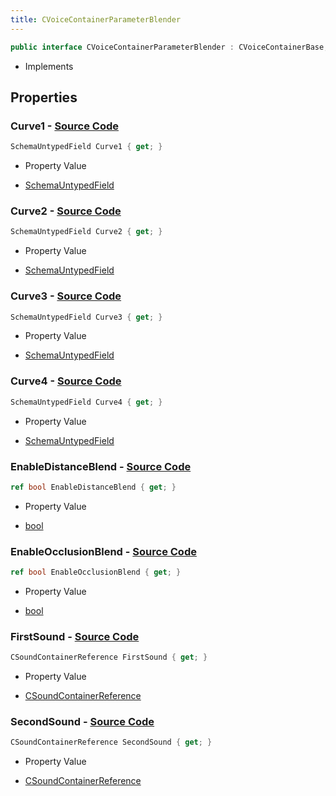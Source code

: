 ```yaml
---
title: CVoiceContainerParameterBlender
---
```


```csharp
public interface CVoiceContainerParameterBlender : CVoiceContainerBase, ISchemaClass<CVoiceContainerBase>, ISchemaClass<CVoiceContainerParameterBlender>, ISchemaField, ISchemaClass, INativeHandle
```

- Implements

## Properties

### **Curve1** - [Source Code](https://github.com/swiftly-solution/swiftlys2/blob/main/managed/src/SwiftlyS2.Generated/Schemas/Interfaces/CVoiceContainerParameterBlender.cs#L23)

```csharp
SchemaUntypedField Curve1 { get; }
```

- Property Value

- [SchemaUntypedField](/docs/api/shared/schemas/schemauntypedfield)

### **Curve2** - [Source Code](https://github.com/swiftly-solution/swiftlys2/blob/main/managed/src/SwiftlyS2.Generated/Schemas/Interfaces/CVoiceContainerParameterBlender.cs#L26)

```csharp
SchemaUntypedField Curve2 { get; }
```

- Property Value

- [SchemaUntypedField](/docs/api/shared/schemas/schemauntypedfield)

### **Curve3** - [Source Code](https://github.com/swiftly-solution/swiftlys2/blob/main/managed/src/SwiftlyS2.Generated/Schemas/Interfaces/CVoiceContainerParameterBlender.cs#L31)

```csharp
SchemaUntypedField Curve3 { get; }
```

- Property Value

- [SchemaUntypedField](/docs/api/shared/schemas/schemauntypedfield)

### **Curve4** - [Source Code](https://github.com/swiftly-solution/swiftlys2/blob/main/managed/src/SwiftlyS2.Generated/Schemas/Interfaces/CVoiceContainerParameterBlender.cs#L34)

```csharp
SchemaUntypedField Curve4 { get; }
```

- Property Value

- [SchemaUntypedField](/docs/api/shared/schemas/schemauntypedfield)

### **EnableDistanceBlend** - [Source Code](https://github.com/swiftly-solution/swiftlys2/blob/main/managed/src/SwiftlyS2.Generated/Schemas/Interfaces/CVoiceContainerParameterBlender.cs#L28)

```csharp
ref bool EnableDistanceBlend { get; }
```

- Property Value

- [bool](https://learn.microsoft.com/dotnet/api/system.boolean)

### **EnableOcclusionBlend** - [Source Code](https://github.com/swiftly-solution/swiftlys2/blob/main/managed/src/SwiftlyS2.Generated/Schemas/Interfaces/CVoiceContainerParameterBlender.cs#L20)

```csharp
ref bool EnableOcclusionBlend { get; }
```

- Property Value

- [bool](https://learn.microsoft.com/dotnet/api/system.boolean)

### **FirstSound** - [Source Code](https://github.com/swiftly-solution/swiftlys2/blob/main/managed/src/SwiftlyS2.Generated/Schemas/Interfaces/CVoiceContainerParameterBlender.cs#L16)

```csharp
CSoundContainerReference FirstSound { get; }
```

- Property Value

- [CSoundContainerReference](/docs/api/shared/schemadefinitions/csoundcontainerreference)

### **SecondSound** - [Source Code](https://github.com/swiftly-solution/swiftlys2/blob/main/managed/src/SwiftlyS2.Generated/Schemas/Interfaces/CVoiceContainerParameterBlender.cs#L18)

```csharp
CSoundContainerReference SecondSound { get; }
```

- Property Value

- [CSoundContainerReference](/docs/api/shared/schemadefinitions/csoundcontainerreference)

